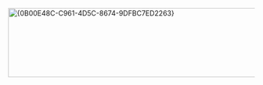 <img width="749" height="142" alt="{0B00E48C-C961-4D5C-8674-9DFBC7ED2263}" src="https://github.com/user-attachments/assets/5cb1c826-5f6b-4077-9a34-6303b9d8f80d" />

